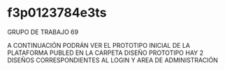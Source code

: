# f3p0123784e3ts

GRUPO DE TRABAJO 69

A CONTINUACIÓN PODRÁN VER EL PROTOTIPO INICIAL DE LA PLATAFORMA PUBLED
EN LA CARPETA DISEÑO PROTOTIPO HAY 2 DISEÑOS CORRESPONDIENTES AL LOGIN Y AREA DE ADMINISTRACIÓN
